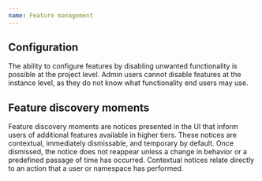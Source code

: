 ```yaml
---
name: Feature management
---
```


## Configuration

The ability to configure features by disabling unwanted functionality is possible at the project level. Admin users cannot disable features at the instance level, as they do not know what functionality end users may use.

## Feature discovery moments

Feature discovery moments are notices presented in the UI that inform users of additional features available in higher tiers. These notices are contextual, immediately dismissable, and temporary by default. Once dismissed, the notice does not reappear unless a change in behavior or a predefined passage of time has occurred. Contextual notices relate directly to an action that a user or namespace has performed.

